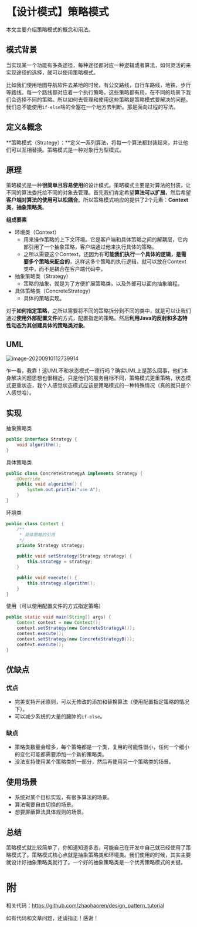 # 【设计模式】策略模式

本文主要介绍策略模式的概念和用法。

## 模式背景

当实现某一个功能有多条途径，每种途径都对应一种逻辑或者算法，如何灵活的来实现途径的选择，就可以使用策略模式。

比如我们使用地图导航软件去某地的时候，有公交路线，自行车路线，地铁，步行等路线。每一个路线都对应着一个执行策略，这些策略都有用，在不同的场景下我们会选择不同的策略。所以如何去管理和使用这些策略是策略模式要解决的问题。我们总不能使用`if-else`啥的全塞在一个地方去判断。那是面向过程的写法。

## 定义&概念

**策略模式（Strategy）：**定义一系列算法，将每一个算法都封装起来，并让他们可以互相替换。策略模式是一种对象行为型模式。

## 原理

策略模式是一种**很简单且容易使用**的设计模式。策略模式主要是对算法的封装，让不同的算法委托给不同的对象去管理。首先我们肯定希望**算法可以扩展**，然后希望**客户端对算法的使用可以松耦合**。所以策略模式响应的提供了2个元素：**Context类**，**抽象策略类**。

**组成要素**

- 环境类（Context）
  - 用来操作策略的上下文环境。它是客户端和具体策略之间的解耦层，它内部引用了一个抽象策略，客户端通过他来执行具体的策略。
  - 之所以需要这个Context，还因为有**可能我们执行一个具体的逻辑，是需要多个策略来配合的**，这样这多个策略的执行逻辑，就可以放在Context类中，而不是耦合在客户端代码中。
- 抽象策略类（Strategy）
  - 策略的抽象，就是为了方便扩展策略类，以及外部可以面向抽象编程。
- 具体策略类（ConcreteStrategy）
  - 具体的策略实现。

对于**如何指定策略**，之所以需要将不同的策略拆分到不同的类中，就是可以让我们通过**使用外部配置文件**的方式，配置指定的策略。然后**利用Java的反射和多态特性动态为其创建具体的策略类对象**。

## UML

![image-20200910112739914](/Users/zhaohaoren/workspace/mycode/blog-docs/docs/设计模式/Strategy.png)

乍一看，我靠！这UML不和状态模式一德行吗？确实UML上是那么回事，他们本身解决问题思想也很相近，只是他们的服务目标不同，策略模式更重策略，状态模式更重状态，我个人感觉状态模式应该是策略模式的一种特殊情况（真的就只是个人感觉哈）。

## 实现

抽象策略类

```java
public interface Strategy {
    void algorithm();
}
```

具体策略类

```java
public class ConcreteStrategyA implements Strategy {
    @Override
    public void algorithm() {
        System.out.println("use A");
    }
}
```

环境类

```java
public class Context {
    /**
     * 具体策略的引用
     */
    private Strategy strategy;

    public void setStrategy(Strategy strategy) {
        this.strategy = strategy;
    }

    public void execute() {
        this.strategy.algorithm();
    }
}
```

使用（可以使用配置文件的方式指定策略）

```java
public static void main(String[] args) {
    Context context = new Context();
    context.setStrategy(new ConcreteStrategyA());
    context.execute();
    context.setStrategy(new ConcreteStrategyB());
    context.execute();
}
```
## 优缺点

### 优点

- 完美支持开闭原则，可以无修改的添加和替换算法（使用配置指定策略的情况下）。
- 可以减少系统的大量的臃肿的`if-else`。

### 缺点

- 策略类数量会增多，每个策略都是一个类，复用的可能性很小，任何一个细小的变化可能都需要添加一个新的策略类。
- 没法支持使用某个策略类的一部分，然后再使用另一个策略类的场景。

## 使用场景

- 系统对某个目标实现，有很多算法的场景。
- 算法需要自由切换的场景。
- 想要屏蔽算法具体规则的场景。

## 总结

策略模式就比较简单了，你知道知道多态，可能自己在开发中自己就已经使用了策略模式了。策略模式核心点就是抽象策略类和环境类。我们使用的时候，其实主要就设计好抽象策略类就行了。一个好的抽象策略类是一个优秀策略模式的关键。

# 附

相关代码：https://github.com/zhaohaoren/design_pattern_tutorial

如有代码和文章问题，还请指正！感谢！